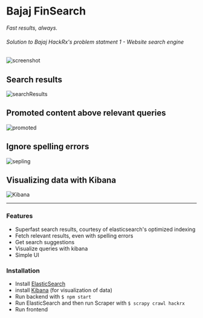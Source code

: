# Bajaj FinSearch
_Fast results, always._

###### Solution to Bajaj HackRx's problem statment 1 - Website search engine 
![screenshot](https://i.ibb.co/qr8rf4P/Screenshot-2021-07-23-192340.png)

## Search results
![searchResults](https://i.ibb.co/6v77gMt/healthinsurancebenefits.png)

## Promoted content above relevant queries 
![promoted](https://i.ibb.co/qWdNH9c/promotedcontent.png)

## Ignore spelling errors
![sepling](https://i.ibb.co/5kWZ2FV/autocorrectqueries.png)

## Visualizing data with Kibana
![Kibana](https://i.ibb.co/FqR02N1/kibana-Dashboard.png)

----
### Features

- Superfast search results, courtesy of elasticsearch's optimized indexing
- Fetch relevant results, even with spelling errors
- Get search suggestions
- Visualize queries with kibana 
- Simple UI
       
### Installation
- Install [ElasticSearch](https://www.elastic.co/guide/en/elasticsearch/reference/current/install-elasticsearch.html)
- install [Kibana](https://www.elastic.co/guide/en/kibana/current/install.html) (for visualization of data)
- Run backend with `$ npm start`
- Run ElasticSearch and then run Scraper with `$ scrapy crawl hackrx`
- Run frontend 
